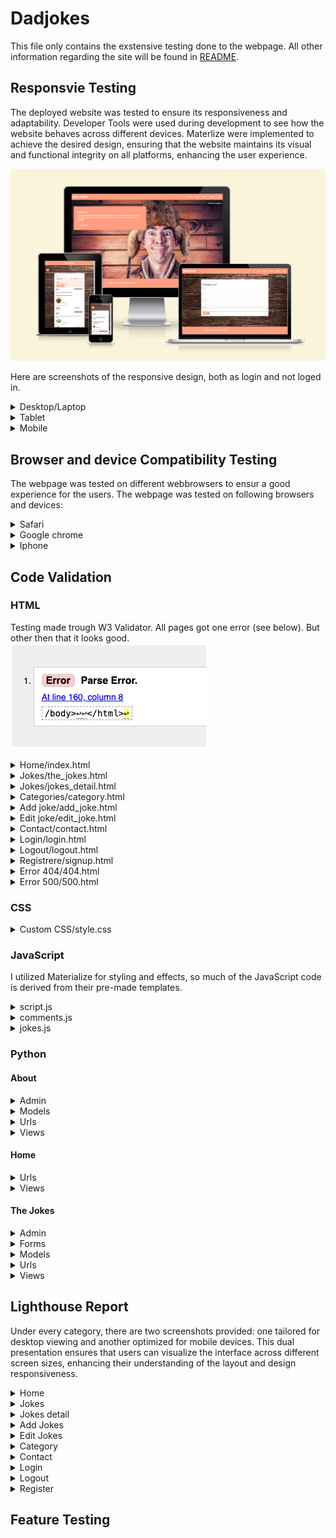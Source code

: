 # Dadjokes


This file only contains the exstensive testing done to the webpage. All other information regarding the site will be found in [README](README.md).


## Responsvie Testing 
The deployed website was tested to ensure its responsiveness and adaptability. Developer Tools were used during development to see how the website behaves across different devices. Materlize were implemented to achieve the desired design, ensuring that the website maintains its visual and functional integrity on all platforms, enhancing the user experience.

![Am I Responsive](documentation/readme_img/amiresponsive.png)

Here are screenshots of the responsive design, both as login and not loged in. 

<details>
<summary> Desktop/Laptop
</summary>

![Desktop/Laptop](documentation/readme_img/laptop-login.png)
![Desktop/Laptop](documentation/readme_img/laptop.png)
</details>

<details>
<summary> Tablet
</summary>

![Tablet](documentation/readme_img/tablet-login.png)
![Tablet](documentation/readme_img/tablet.png)
</details>

<details>
<summary> Mobile
</summary>

![Mobile](documentation/readme_img/mobil-login.png)
![Mobile](documentation/readme_img/mobil.png)
</details>

## Browser and device Compatibility Testing
The webpage was tested on different webbrowsers to ensur a good experience for the users. The webpage was tested on following browsers and devices:

<details>
<summary> Safari
</summary>

![Mobile](documentation/readme_img/safari.png)
</details>

<details>
<summary> Google chrome
</summary>

![Mobile](documentation/readme_img/gogglechrome.png)
</details>

<details>
<summary> Iphone
</summary>

![Mobile](documentation/readme_img/iphone11.PNG)
</details>

## Code Validation

### HTML 
Testing made trough W3 Validator. All pages got one error (see below). But other then that it looks good.
![Error](documentation/validation/w3validator/parse_error.png)

<details>
<summary> Home/index.html
</summary>

![Home/index.html](documentation/validation/w3validator/w3validator_index.png)
</details>

<details>
<summary> Jokes/the_jokes.html
</summary>

![the_jokes.html](documentation/validation/w3validator/w3validator_jokes.png)
</details>

<details>
<summary> Jokes/jokes_detail.html
</summary>

![jokes_detail.html](documentation/validation/w3validator/w3validator_jokes_detail.png)
</details>

<details>
<summary> Categories/category.html
</summary>

![category.html](documentation/validation/w3validator/w3validator_category.png)
</details>

<details>
<summary> Add joke/add_joke.html
</summary>

![add_joke.html](documentation/validation/w3validator/w3validator_addjoke.png)
</details>

<details>
<summary> Edit joke/edit_joke.html
</summary>

![edit_joke.html](documentation/validation/w3validator/w3validator_editjoke.png)
</details>

<details>
<summary> Contact/contact.html
</summary>

![contact.html](documentation/validation/w3validator/w3validator_contact.png)
</details>

<details>
<summary> Login/login.html
</summary>

![login.html](documentation/validation/w3validator/w3validator_login.png)
</details>

<details>
<summary> Logout/logout.html
</summary>

![logout.html](documentation/validation/w3validator/w3validator_logout.png)
</details>

<details>
<summary> Registrere/signup.html
</summary>

![signup.html](documentation/validation/w3validator/w3validator_registrer.png)
</details>

<details>
<summary> Error 404/404.html
</summary>

![404.html](documentation/validation/w3validator/w3validator_404.png)
</details>

<details>
<summary> Error 500/500.html
</summary>

![500.html](documentation/validation/w3validator/w3validator_500.png)
</details>

### CSS

<details>
<summary> Custom CSS/style.css
</summary>

![style.css](documentation/validation/w3jigsaw/style.png)
</details>

### JavaScript

I utilized Materialize for styling and effects, so much of the JavaScript code is derived from their pre-made templates.

<details>
<summary> script.js
</summary>

![script.js](documentation/validation/jshint/jshint_script.png)
</details>

<details>
<summary> comments.js
</summary>

![comments.js](documentation/validation/jshint/jshint_comments.png)
</details>

<details>
<summary> jokes.js
</summary>

![jokes.js](documentation/validation/jshint/jshint_jokes.png)
</details>

### Python

#### About

<details>
<summary> Admin
</summary>

![Admin](documentation/validation/pythonlinter/about_admin.png)
</details>

<details>
<summary> Models
</summary>

![Models](documentation/validation/pythonlinter/about_models.png)
</details>

<details>
<summary> Urls
</summary>

![Urls](documentation/validation/pythonlinter/about_url.png)
</details>

<details>
<summary> Views
</summary>

![Views](documentation/validation/pythonlinter/about_views.png)
</details>

#### Home

<details>
<summary> Urls
</summary>

![Urls](documentation/validation/pythonlinter/home_url.png)
</details>

<details>
<summary> Views
</summary>

![Views](documentation/validation/pythonlinter/home_views.png)
</details>

#### The Jokes

<details>
<summary> Admin
</summary>

![Admin](documentation/validation/pythonlinter/jokes_admin.png)
</details>

<details>
<summary> Forms
</summary>

![Forms](documentation/validation/pythonlinter/jokes_forms.png)
</details>

<details>
<summary> Models
</summary>

![Models](documentation/validation/pythonlinter/jokes_models.png)
</details>

<details>
<summary> Urls
</summary>

![Urls](documentation/validation/pythonlinter/jokes_url.png)
</details>

<details>
<summary> Views
</summary>

![Views](documentation/validation/pythonlinter/jokes_views.png)
</details>

## Lighthouse Report

Under every category, there are two screenshots provided: one tailored for desktop viewing and another optimized for mobile devices. This dual presentation ensures that users can visualize the interface across different screen sizes, enhancing their understanding of the layout and design responsiveness. 

<details>
<summary> Home
</summary>
Desktop

![home_desktop](documentation/lighthouse_report/home_desktop.png)
Mobile
![home_mobile](documentation/lighthouse_report/home_mobile.png)
</details>

<details>
<summary> Jokes
</summary>
Desktop

![jokes_desktop](documentation/lighthouse_report/jokes_desktop.png)
Mobile
![jokes_mobile](documentation/lighthouse_report/jokes_mobile.png)
</details>

<details>
<summary> Jokes detail
</summary>
Desktop

![jokesdetail_desktop](documentation/lighthouse_report/jokedetail_desktop.png)
Mobile
![jokesdetail_mobile](documentation/lighthouse_report/jokedetail_mobile.png)
</details>

<details>
<summary> Add Jokes
</summary>
Desktop

![add_desktop](documentation/lighthouse_report/add_desktop.png)
Mobile
![add_mobile](documentation/lighthouse_report/add_mobile.png)
</details>

<details>
<summary> Edit Jokes
</summary>
Desktop

![edit_desktop](documentation/lighthouse_report/edit_desktop.png)
Mobile
![edit_mobile](documentation/lighthouse_report/edit_mobile.png)
</details>

<details>
<summary> Category
</summary>
Desktop

![category_desktop](documentation/lighthouse_report/category_desktop.png)
Mobile
![category_mobile](documentation/lighthouse_report/category_mobile.png)
</details>

<details>
<summary> Contact
</summary>
Desktop

![contact_desktop](documentation/lighthouse_report/contact_desktop.png)
Mobile
![contact_mobile](documentation/lighthouse_report/contact_mobile.png)
</details>

<details>
<summary> Login
</summary>
Desktop

![login_desktop](documentation/lighthouse_report/login_desktop.png)
Mobile
![login_mobile](documentation/lighthouse_report/login_mobile.png)
</details>

<details>
<summary> Logout
</summary>
Desktop

![logout_desktop](documentation/lighthouse_report/logout_desktop.png)
Mobile
![logout_mobile](documentation/lighthouse_report/logout_mobile.png)
</details>

<details>
<summary> Register
</summary>
Desktop

![sigup_desktop](documentation/lighthouse_report/signup_desktop.png)
Mobile
![sigup_mobile](documentation/lighthouse_report/sigup_mobile.png)
</details>

## Feature Testing

